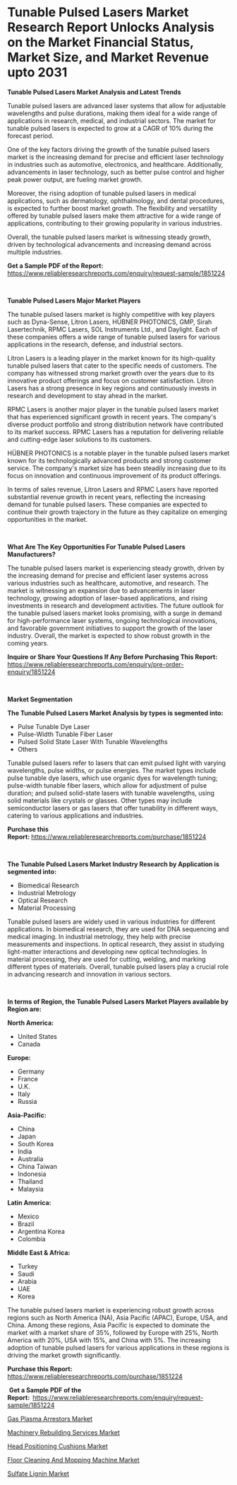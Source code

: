 <p><h1>Tunable Pulsed Lasers Market Research Report Unlocks Analysis on the Market Financial Status, Market Size, and Market Revenue upto 2031</h1></p><p><strong>Tunable Pulsed Lasers Market Analysis and Latest Trends</strong></p>
<p><p>Tunable pulsed lasers are advanced laser systems that allow for adjustable wavelengths and pulse durations, making them ideal for a wide range of applications in research, medical, and industrial sectors. The market for tunable pulsed lasers is expected to grow at a CAGR of 10% during the forecast period. </p><p>One of the key factors driving the growth of the tunable pulsed lasers market is the increasing demand for precise and efficient laser technology in industries such as automotive, electronics, and healthcare. Additionally, advancements in laser technology, such as better pulse control and higher peak power output, are fueling market growth.</p><p>Moreover, the rising adoption of tunable pulsed lasers in medical applications, such as dermatology, ophthalmology, and dental procedures, is expected to further boost market growth. The flexibility and versatility offered by tunable pulsed lasers make them attractive for a wide range of applications, contributing to their growing popularity in various industries.</p><p>Overall, the tunable pulsed lasers market is witnessing steady growth, driven by technological advancements and increasing demand across multiple industries.</p></p>
<p><strong>Get a Sample PDF of the Report:&nbsp;</strong> <a href="https://www.reliableresearchreports.com/enquiry/request-sample/1851224">https://www.reliableresearchreports.com/enquiry/request-sample/1851224</a></p>
<p>&nbsp;</p>
<p><strong>Tunable Pulsed Lasers Major Market Players</strong></p>
<p><p>The tunable pulsed lasers market is highly competitive with key players such as Dyna-Sense, Litron Lasers, HÜBNER PHOTONICS, GMP, Sirah Lasertechnik, RPMC Lasers, SOL Instruments Ltd., and Daylight. Each of these companies offers a wide range of tunable pulsed lasers for various applications in the research, defense, and industrial sectors.</p><p>Litron Lasers is a leading player in the market known for its high-quality tunable pulsed lasers that cater to the specific needs of customers. The company has witnessed strong market growth over the years due to its innovative product offerings and focus on customer satisfaction. Litron Lasers has a strong presence in key regions and continuously invests in research and development to stay ahead in the market.</p><p>RPMC Lasers is another major player in the tunable pulsed lasers market that has experienced significant growth in recent years. The company's diverse product portfolio and strong distribution network have contributed to its market success. RPMC Lasers has a reputation for delivering reliable and cutting-edge laser solutions to its customers.</p><p>HÜBNER PHOTONICS is a notable player in the tunable pulsed lasers market known for its technologically advanced products and strong customer service. The company's market size has been steadily increasing due to its focus on innovation and continuous improvement of its product offerings.</p><p>In terms of sales revenue, Litron Lasers and RPMC Lasers have reported substantial revenue growth in recent years, reflecting the increasing demand for tunable pulsed lasers. These companies are expected to continue their growth trajectory in the future as they capitalize on emerging opportunities in the market.</p></p>
<p>&nbsp;</p>
<p><strong>What Are The Key Opportunities For Tunable Pulsed Lasers Manufacturers?</strong></p>
<p><p>The tunable pulsed lasers market is experiencing steady growth, driven by the increasing demand for precise and efficient laser systems across various industries such as healthcare, automotive, and research. The market is witnessing an expansion due to advancements in laser technology, growing adoption of laser-based applications, and rising investments in research and development activities. The future outlook for the tunable pulsed lasers market looks promising, with a surge in demand for high-performance laser systems, ongoing technological innovations, and favorable government initiatives to support the growth of the laser industry. Overall, the market is expected to show robust growth in the coming years.</p></p>
<p><strong>Inquire or Share Your Questions If Any Before Purchasing This Report:</strong> <a href="https://www.reliableresearchreports.com/enquiry/pre-order-enquiry/1851224">https://www.reliableresearchreports.com/enquiry/pre-order-enquiry/1851224</a></p>
<p>&nbsp;</p>
<p><strong>Market Segmentation</strong></p>
<p><strong>The Tunable Pulsed Lasers Market Analysis by types is segmented into:</strong></p>
<p><ul><li>Pulse Tunable Dye Laser</li><li>Pulse-Width Tunable Fiber Laser</li><li>Pulsed Solid State Laser With Tunable Wavelengths</li><li>Others</li></ul></p>
<p><p>Tunable pulsed lasers refer to lasers that can emit pulsed light with varying wavelengths, pulse widths, or pulse energies. The market types include pulse tunable dye lasers, which use organic dyes for wavelength tuning; pulse-width tunable fiber lasers, which allow for adjustment of pulse duration; and pulsed solid-state lasers with tunable wavelengths, using solid materials like crystals or glasses. Other types may include semiconductor lasers or gas lasers that offer tunability in different ways, catering to various applications and industries.</p></p>
<p><strong>Purchase this Report:&nbsp;</strong><a href="https://www.reliableresearchreports.com/purchase/1851224">https://www.reliableresearchreports.com/purchase/1851224</a></p>
<p>&nbsp;</p>
<p><strong>The Tunable Pulsed Lasers Market Industry Research by Application is segmented into:</strong></p>
<p><ul><li>Biomedical Research</li><li>Industrial Metrology</li><li>Optical Research</li><li>Material Processing</li></ul></p>
<p><p>Tunable pulsed lasers are widely used in various industries for different applications. In biomedical research, they are used for DNA sequencing and medical imaging. In industrial metrology, they help with precise measurements and inspections. In optical research, they assist in studying light-matter interactions and developing new optical technologies. In material processing, they are used for cutting, welding, and marking different types of materials. Overall, tunable pulsed lasers play a crucial role in advancing research and innovation in various sectors.</p></p>
<p>&nbsp;</p>
<p><strong>In terms of Region, the Tunable Pulsed Lasers Market Players available by Region are:</strong></p>
<p>
    <p> <strong> North America: </strong>
        <ul>
            <li>United States</li>
            <li>Canada</li>
        </ul>
        </p> 
    <p> <strong> Europe: </strong>
        <ul>
            <li>Germany</li>
            <li>France</li>
            <li>U.K.</li>
            <li>Italy</li>
            <li>Russia</li>
        </ul>
        </p> 
    <p> <strong> Asia-Pacific: </strong>
        <ul>
            <li>China</li>
            <li>Japan</li>
            <li>South Korea</li>
            <li>India</li>
            <li>Australia</li>
            <li>China Taiwan</li>
            <li>Indonesia</li>
            <li>Thailand</li>
            <li>Malaysia</li>
        </ul>
        </p> 
    <p> <strong> Latin America: </strong>
        <ul>
            <li>Mexico</li>
            <li>Brazil</li>
            <li>Argentina Korea</li>
            <li>Colombia</li>
        </ul>
        </p> 
    <p> <strong> Middle East & Africa: </strong>
        <ul>
            <li>Turkey</li>
            <li>Saudi</li>
            <li>Arabia</li>
            <li>UAE</li>
            <li>Korea</li>
        </ul>
    </p>
    </p>
<p><p>The tunable pulsed lasers market is experiencing robust growth across regions such as North America (NA), Asia Pacific (APAC), Europe, USA, and China. Among these regions, Asia Pacific is expected to dominate the market with a market share of 35%, followed by Europe with 25%, North America with 20%, USA with 15%, and China with 5%. The increasing adoption of tunable pulsed lasers for various applications in these regions is driving the market growth significantly.</p></p>
<p><strong>Purchase this Report: </strong><a href="https://www.reliableresearchreports.com/purchase/1851224">https://www.reliableresearchreports.com/purchase/1851224</a></p>
<p>&nbsp;<strong>Get a Sample PDF of the Report:&nbsp;&nbsp;</strong><a href="https://www.reliableresearchreports.com/enquiry/request-sample/1851224">https://www.reliableresearchreports.com/enquiry/request-sample/1851224</a></p>
<p><strong></strong></p>
<p><p><a href="https://github.com/CliffMedina6/Market-Research-Report-List-3/blob/main/gas-plasma-arrestors-market.md">Gas Plasma Arrestors Market</a></p><p><a href="https://github.com/provorikovar/Market-Research-Report-List-3/blob/main/machinery-rebuilding-services-market.md">Machinery Rebuilding Services Market</a></p><p><a href="https://github.com/angelajermaine/Market-Research-Report-List-2/blob/main/head-positioning-cushions-market.md">Head Positioning Cushions Market</a></p><p><a href="https://github.com/Sinjinluong3e0awx2m195k76/Market-Research-Report-List-1/blob/main/floor-cleaning-and-mopping-machine-market.md">Floor Cleaning And Mopping Machine Market</a></p><p><a href="https://github.com/shotows/Market-Research-Report-List-1/blob/main/sulfate-lignin-market.md">Sulfate Lignin Market</a></p></p>